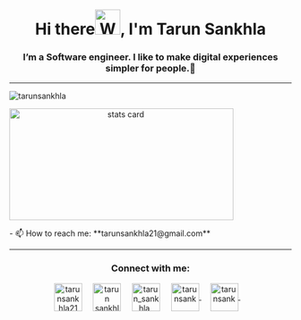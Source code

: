 
<!--
**tarunsankhla/tarunsankhla** is a ✨ _special_ ✨ repository because its `README.md` (this file) appears on your GitHub profile.

Here are some ideas to get you started:
-->

<h1 align="center">Hi there<img src="https://raw.githubusercontent.com/nixin72/nixin72/master/wave.gif" 
         alt="Waving hand animated gif"
         height="45"
         width="45" />, I'm Tarun Sankhla</h1>
         <h3 align="center">I’m a Software engineer. I like to make digital experiences simpler for people.💜</h3>
<hr>
<p align="left"> <img src="https://komarev.com/ghpvc/?username=tarunsankhla&label=Profile%20views&color=blueviolet&style=flat" alt="tarunsankhla" /> </p>
<p>
<a align= "center" href="https://github.com/tarunsankhla">
  <img alt= "stats card" height="200px" width="400" src="https://github-readme-stats.vercel.app/api?username=tarunsankhla&theme=cobalt&show_icons=true&count_private=true" />
  </a>
</p>
<!-- 
- 🔭 I’m currently working on ...
- 🌱 I’m currently learning ...
- 👯 I’m looking to collaborate on ...
- 🤔 I’m looking for help with ...
- 💬 Ask me about ... -->
- 📫 How to reach me: **tarunsankhla21@gmail.com**
<!-- - 😄 Pronouns: ...
- ⚡ Fun fact: ... -->
<hr>
<h3 align="center">Connect with me:</h3>
<p align="center">
<a href="https://twitter.com/tarunsankhla21" target="blank"><img align="center" src="https://img.icons8.com/fluency/2x/twitter-circled.png" alt="tarunsankhla21" height="50" width="50" /></a> &nbsp;&nbsp;&nbsp;
<a href="https://www.linkedin.com/in/tarun-sankhla/" target="blank"><img align="center" src="https://img.icons8.com/color/2x/linkedin.png" alt="tarun sankhla" height="50" width="50" /></a>&nbsp;&nbsp;&nbsp;&nbsp;
<a href="https://instagram.com/tarun_sankha_" target="blank"><img align="center" src="https://img.icons8.com/plasticine/2x/instagram.png" alt="tarun_sankhla_" height="50" width="50" /></a> &nbsp;&nbsp;&nbsp;
<a href="https://linktr.ee/tarunsank" target="blank"><img align="center" src="https://img.icons8.com/color/2x/linktree.png" alt="tarunsank" height="50" width="50" />
</a> &nbsp;&nbsp;&nbsp;
<a href="https://tarunsankhla.hashnode.dev/" target="blank"><img align="center" src="https://img.icons8.com/plasticine/2x/blog.png" alt="tarunsank" height="50" width="50" />
</a> &nbsp;&nbsp;&nbsp;
  
  
  
</p>
